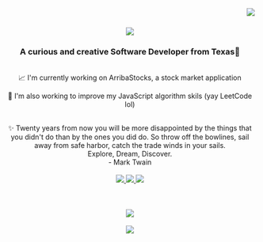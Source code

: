 <img align="right" src="https://visitor-badge.laobi.icu/badge?page_id=SarahSquyres.SarahSquyres" />

<h1 align="center">
  <img src="https://readme-typing-svg.herokuapp.com/?font=Righteous&size=35&center=true&vCenter=true&width=500&height=70&duration=4000&lines=Welcome!+😄;+I'm+Sarah+Squyres!;" />
</h1>

<h3 align="center">
  A curious and creative Software Developer from Texas🌵
</h3>
<br>
<div align="center">
  📈 I'm currently working on ArribaStocks, a stock market application
  
  📝 I'm also working to improve my JavaScript algorithm skils (yay LeetCode lol)
</div>
<br>
<div align="center">
  ✨ Twenty years from now you will be more disappointed by the things that you didn't do than by the ones you did do. So throw off the bowlines, sail away from safe harbor, catch the trade winds in your sails. 
</div>
<div align="center">
  Explore, Dream, Discover.
</div>
<div align="center">
  - Mark Twain
</div>
<br>
<div align="center">
  <a href="mailto:ssquyres15@gmail.com">
    <img src="https://img.shields.io/badge/Gmail-333333?style=for-the-badge&logo=gmail&logoColor=red" />
  </a>
  <a href="https://www.linkedin.com/in/sarah-squyres/">
    <img src="https://img.shields.io/badge/LinkedIn-007785?style=for-the-badge&logo=linkedin&logoColor=white" />
  </a>
  <a href="https://squyres-portfolio-077523396b85.herokuapp.com/">
    <img src="https://img.shields.io/badge/Portfolio-FF5722?style=for-the-badge&logo=todoist&logoColor=white" />
  </a>
</div>
</div>
<br>
<br>
<br>
<div align="center">
<a href="https://skillicons.dev">
  <img src="https://skillicons.dev/icons?i=nodejs,github,js,express,mongodb,react,bootstrap,mysql,html,css,vscode,git,graphql,heroku,jquery" />
  <br>
  <br>
  <img src="https://skillicons.dev/icons?i=npm,tailwind,css,vscode,git,graphql,heroku,jquery,npm,tailwind" />
</a>
</div>


